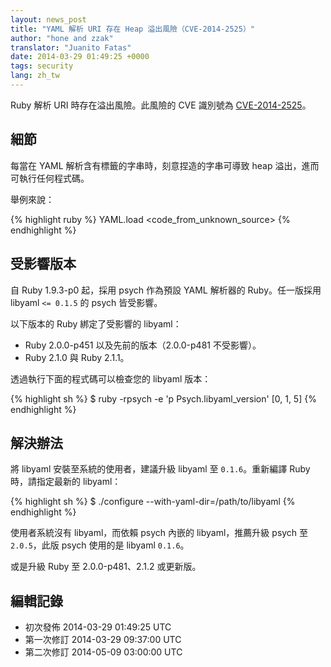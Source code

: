 ```yaml
---
layout: news_post
title: "YAML 解析 URI 存在 Heap 溢出風險（CVE-2014-2525）"
author: "hone and zzak"
translator: "Juanito Fatas"
date: 2014-03-29 01:49:25 +0000
tags: security
lang: zh_tw
---
```


Ruby 解析 URI 時存在溢出風險。此風險的 CVE 識別號為
[CVE-2014-2525](http://www.ocert.org/advisories/ocert-2014-003.html)。

## 細節

每當在 YAML 解析含有標籤的字串時，刻意捏造的字串可導致 heap 溢出，進而可執行任何程式碼。

舉例來說：

{% highlight ruby %}
YAML.load <code_from_unknown_source>
{% endhighlight %}

## 受影響版本

自 Ruby 1.9.3-p0 起，採用 psych 作為預設 YAML 解析器的 Ruby。任一版採用 libyaml `<= 0.1.5` 的 psych 皆受影響。

以下版本的 Ruby 綁定了受影響的 libyaml：

* Ruby 2.0.0-p451 以及先前的版本（2.0.0-p481 不受影響）。
* Ruby 2.1.0 與 Ruby 2.1.1。

透過執行下面的程式碼可以檢查您的 libyaml 版本：

{% highlight sh %}
$ ruby -rpsych -e 'p Psych.libyaml_version'
[0, 1, 5]
{% endhighlight %}

## 解決辦法

將 libyaml 安裝至系統的使用者，建議升級 libyaml 至 `0.1.6`。重新編譯 Ruby 時，請指定最新的 libyaml：

{% highlight sh %}
$ ./configure --with-yaml-dir=/path/to/libyaml
{% endhighlight %}

使用者系統沒有 libyaml，而依賴 psych 內嵌的 libyaml，推薦升級 psych 至 `2.0.5`，此版 psych 使用的是 libyaml `0.1.6`。

或是升級 Ruby 至 2.0.0-p481、2.1.2 或更新版。

## 編輯記錄

* 初次發佈 2014-03-29 01:49:25 UTC
* 第一次修訂 2014-03-29 09:37:00 UTC
* 第二次修訂 2014-05-09 03:00:00 UTC

